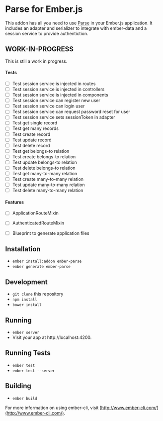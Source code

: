 # Parse for Ember.js

This addon has all you need to use [Parse](https://parse.com/) in your Ember.js application. It includes an adapter and serializer to integrate with ember-data and a session service to provide authentiction.

## WORK-IN-PROGRESS
This is still a work in progress.

#### Tests
- [ ] Test session service is injected in routes
- [ ] Test session service is injected in controllers
- [ ] Test session service is injected in components
- [ ] Test session service can register new user
- [ ] Test session service can login user
- [ ] Test session service can request password reset for user
- [ ] Test session service sets sessionToken in adapter
- [ ] Test get single record
- [ ] Test get many records
- [ ] Test create record
- [ ] Test update record
- [ ] Test delete record
- [ ] Test get belongs-to relation
- [ ] Test create belongs-to relation
- [ ] Test update belongs-to relation
- [ ] Test delete belongs-to relation
- [ ] Test get many-to-many relation
- [ ] Test create many-to-many relation
- [ ] Test update many-to-many relation
- [ ] Test delete many-to-many relation

#### Features
- [ ] ApplicationRouteMixin
- [ ] AuthenticatedRouteMixin
- [ ] Blueprint to generate application files


## Installation

* `ember install:addon ember-parse`
* `ember generate ember-parse`


## Development

* `git clone` this repository
* `npm install`
* `bower install`

## Running

* `ember server`
* Visit your app at http://localhost:4200.

## Running Tests

* `ember test`
* `ember test --server`

## Building

* `ember build`

For more information on using ember-cli, visit [http://www.ember-cli.com/](http://www.ember-cli.com/).
